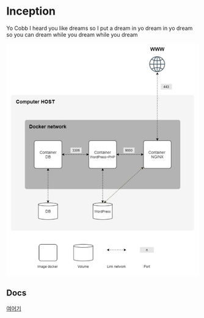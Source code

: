 # Inception

Yo Cobb I heard you like dreams so I put a dream in yo dream in yo dream so you can dream while you dream while you dream

![diagram](diagram.png)

## Docs

[여어기](https://42cursus-youkim.github.io/Inception/)
